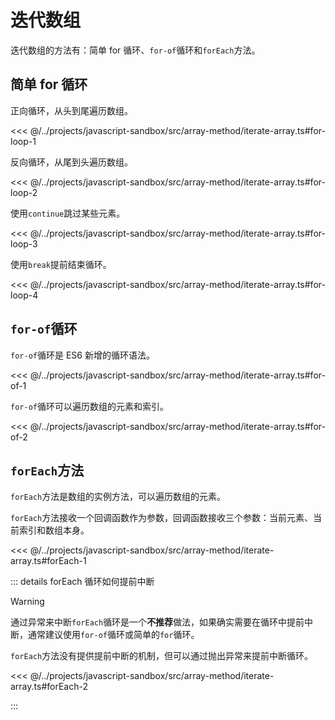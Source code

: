 # 迭代数组

迭代数组的方法有：简单 for 循环、`for-of`循环和`forEach`方法。

## 简单 for 循环

正向循环，从头到尾遍历数组。

<<< @/../projects/javascript-sandbox/src/array-method/iterate-array.ts#for-loop-1

反向循环，从尾到头遍历数组。

<<< @/../projects/javascript-sandbox/src/array-method/iterate-array.ts#for-loop-2

使用`continue`跳过某些元素。

<<< @/../projects/javascript-sandbox/src/array-method/iterate-array.ts#for-loop-3

使用`break`提前结束循环。

<<< @/../projects/javascript-sandbox/src/array-method/iterate-array.ts#for-loop-4

## `for-of`循环

`for-of`循环是 ES6 新增的循环语法。

<<< @/../projects/javascript-sandbox/src/array-method/iterate-array.ts#for-of-1

`for-of`循环可以遍历数组的元素和索引。

<<< @/../projects/javascript-sandbox/src/array-method/iterate-array.ts#for-of-2

## `forEach`方法

`forEach`方法是数组的实例方法，可以遍历数组的元素。

`forEach`方法接收一个回调函数作为参数，回调函数接收三个参数：当前元素、当前索引和数组本身。

<<< @/../projects/javascript-sandbox/src/array-method/iterate-array.ts#forEach-1

::: details forEach 循环如何提前中断

> [!WARNING]
> 通过异常来中断`forEach`循环是一个**不推荐**做法，如果确实需要在循环中提前中断，通常建议使用`for-of`循环或简单的`for`循环。

`forEach`方法没有提供提前中断的机制，但可以通过抛出异常来提前中断循环。

<<< @/../projects/javascript-sandbox/src/array-method/iterate-array.ts#forEach-2

:::
